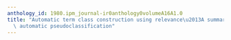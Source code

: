 ```yaml
---
anthology_id: 1980.ipm_journal-ir0anthology0volumeA16A1.0
title: "Automatic term class construction using relevance\u2013A summary of work in\
  \ automatic pseudoclassification"
---
```


